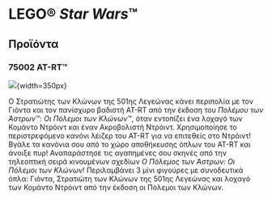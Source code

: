 # LEGO® *Star Wars*™

## Προϊόντα

### 75002 AT-RT™

![](https://www.lego.com/cdn/product-assets/product.img.pri/75002_prod.jpg){width=350px}

Ο Στρατιώτης των Κλώνων της 501ης Λεγεώνας κάνει περιπολία με τον Γιόντα και τον πανίσχυρο βαδιστή AT-RT από την έκδοση του *Πολέμου των Άστρων*™: *Οι Πόλεμοι των Κλώνων*™, όταν εντοπίζει ένα λοχαγό των Κομάντο Ντρόιντ και έναν Ακροβολιστή Ντρόιντ. Χρησιμοποίησε το περιστρεφόμενο κανόνι λέιζερ του AT-RT για να επιτεθείς στο Ντρόιντ! Βγάλε τα κανόνια σου από το χώρο αποθήκευσης όπλων του AT-RT και άνοιξε πυρ! Αναπαράστησε τις αγαπημένες σου σκηνές από την τηλεοπτική σειρά κινουμένων σχεδίων *Ο Πόλεμος των Άστρων: Οι Πόλεμοι των Κλώνων*! Περιλαμβάνει 3 μίνι φιγούρες με συνοδευτικά όπλα: Γιόντα, Στρατιώτη των Κλώνων της 501ης Λεγεώνας και λοχαγό των Κομάντο Ντρόιντ από την έκδοση οι Πόλεμοι των Κλώνων.
